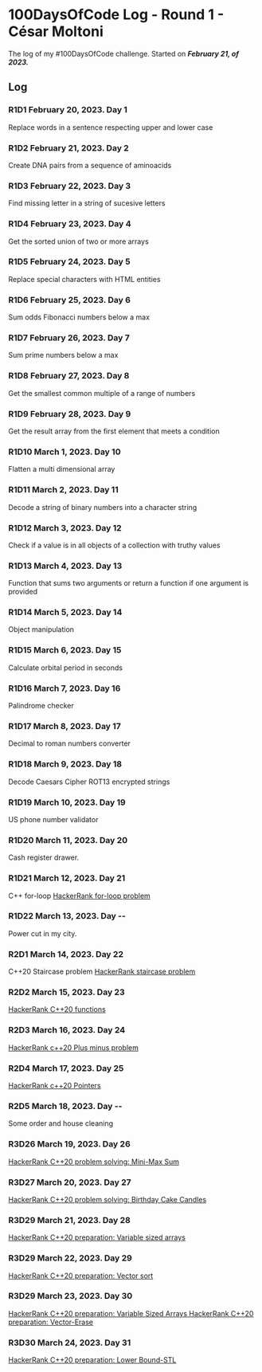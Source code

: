 # 100DaysOfCode Log - Round 1 - César Moltoni

The log of my #100DaysOfCode challenge. Started on ***February 21, of 2023.***

## Log

### R1D1  February 20, 2023. Day 1
Replace words in a sentence respecting upper and lower case

### R1D2 February 21, 2023. Day 2
Create DNA pairs from a sequence of aminoacids

### R1D3 February 22, 2023. Day 3
Find missing letter in a string of sucesive letters

### R1D4 February 23, 2023. Day 4
Get the sorted union of two or more arrays

### R1D5 February 24, 2023. Day 5
Replace special characters with HTML entities

### R1D6 February 25, 2023. Day 6
Sum odds Fibonacci numbers below a max

### R1D7 February 26, 2023. Day 7
Sum prime numbers below a max

### R1D8 February 27, 2023. Day 8
Get the smallest common multiple of a range of numbers

### R1D9 February 28, 2023. Day 9
Get the result array from the first element that meets a condition

### R1D10 March 1, 2023. Day 10
Flatten a multi dimensional array

### R1D11 March 2, 2023. Day 11
Decode a string of binary numbers into a character string

### R1D12 March 3, 2023. Day 12
Check if a value is in all objects of a collection with truthy values

### R1D13 March 4, 2023. Day 13
Function that sums two arguments or return a function if one argument is provided

### R1D14 March 5, 2023. Day 14
Object manipulation

### R1D15 March 6, 2023. Day 15
Calculate orbital period in seconds

### R1D16 March 7, 2023. Day 16
Palindrome checker

### R1D17 March 8, 2023. Day 17
Decimal to roman numbers converter

### R1D18 March 9, 2023. Day 18
Decode Caesars Cipher ROT13 encrypted strings

### R1D19 March 10, 2023. Day 19
US phone number validator

### R1D20 March 11, 2023. Day 20
Cash register drawer.

### R1D21 March 12, 2023. Day 21
C++ for-loop [HackerRank for-loop problem]([https://duckduckgo.com](https://www.hackerrank.com/challenges/c-tutorial-for-loop/submissions/code/318749847))

### R1D22 March 13, 2023. Day --
Power cut in my city.

### R2D1 March 14, 2023. Day 22
C++20 Staircase problem [HackerRank staircase problem](https://www.hackerrank.com/challenges/staircase/submissions/code/319323091)

### R2D2 March 15, 2023. Day 23
[HackerRank C++20 functions](https://www.hackerrank.com/challenges/c-tutorial-functions/submissions/code/319195531)

### R2D3 March 16, 2023. Day 24
[HackerRank c++20 Plus minus problem](https://www.hackerrank.com/challenges/c-tutorial-functions/submissions/code/319195531)

### R2D4 March 17, 2023. Day 25
[HackerRank c++20 Pointers](https://www.hackerrank.com/challenges/c-tutorial-pointer/submissions/code/319328113)

### R2D5 March 18, 2023. Day --
Some order and house cleaning

### R3D26 March 19, 2023. Day 26
[HackerRank C++20 problem solving: Mini-Max Sum
](https://www.hackerrank.com/challenges/mini-max-sum/submissions/code/319637767)

### R3D27 March 20, 2023. Day 27
[HackerRank C++20 problem solving: Birthday Cake Candles
](https://www.hackerrank.com/challenges/birthday-cake-candles/submissions/code/319827728)

### R3D29 March 21, 2023. Day 28
[HackerRank C++20 preparation: Variable sized arrays
](https://www.hackerrank.com/challenges/variable-sized-arrays/submissions/code/320161586)

### R3D29 March 22, 2023. Day 29
[HackerRank C++20 preparation: Vector sort
](https://www.hackerrank.com/challenges/vector-sort/submissions/code/320161361)

### R3D29 March 23, 2023. Day 30
[HackerRank C++20 preparation: Variable Sized Arrays
](https://www.hackerrank.com/challenges/vector-sort/submissions/code/320161361)
[HackerRank C++20 preparation: Vector-Erase
](https://www.hackerrank.com/challenges/vector-sort/submissions/code/320161361)

### R3D30 March 24, 2023. Day 31
[HackerRank C++20 preparation: Lower Bound-STL
](https://www.hackerrank.com/challenges/vector-sort/submissions/code/320161361)


